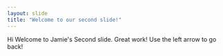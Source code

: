 ```yaml
---
layout: slide
title: "Welcome to our second slide!"
---
```

Hi Welcome to Jamie's Second slide.  Great work!
Use the left arrow to go back!
